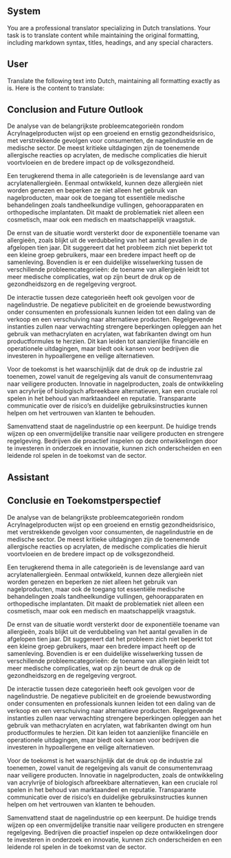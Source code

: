 ## System

You are a professional translator specializing in Dutch translations. 
Your task is to translate content while maintaining the original formatting, including markdown syntax, 
titles, headings, and any special characters.

## User

Translate the following text into Dutch, maintaining all formatting exactly as is.
Here is the content to translate:
## Conclusion and Future Outlook  

De analyse van de belangrijkste probleemcategorieën rondom Acrylnagelproducten wijst op een groeiend en ernstig gezondheidsrisico, met verstrekkende gevolgen voor consumenten, de nagelindustrie en de medische sector. De meest kritieke uitdagingen zijn de toenemende allergische reacties op acrylaten, de medische complicaties die hieruit voortvloeien en de bredere impact op de volksgezondheid.  

Een terugkerend thema in alle categorieën is de levenslange aard van acrylatenallergieën. Eenmaal ontwikkeld, kunnen deze allergieën niet worden genezen en beperken ze niet alleen het gebruik van nagelproducten, maar ook de toegang tot essentiële medische behandelingen zoals tandheelkundige vullingen, gehoorapparaten en orthopedische implantaten. Dit maakt de problematiek niet alleen een cosmetisch, maar ook een medisch en maatschappelijk vraagstuk.  

De ernst van de situatie wordt versterkt door de exponentiële toename van allergieën, zoals blijkt uit de verdubbeling van het aantal gevallen in de afgelopen tien jaar. Dit suggereert dat het probleem zich niet beperkt tot een kleine groep gebruikers, maar een bredere impact heeft op de samenleving. Bovendien is er een duidelijke wisselwerking tussen de verschillende probleemcategorieën: de toename van allergieën leidt tot meer medische complicaties, wat op zijn beurt de druk op de gezondheidszorg en de regelgeving vergroot.  

De interactie tussen deze categorieën heeft ook gevolgen voor de nagelindustrie. De negatieve publiciteit en de groeiende bewustwording onder consumenten en professionals kunnen leiden tot een daling van de verkoop en een verschuiving naar alternatieve producten. Regelgevende instanties zullen naar verwachting strengere beperkingen opleggen aan het gebruik van methacrylaten en acrylaten, wat fabrikanten dwingt om hun productformules te herzien. Dit kan leiden tot aanzienlijke financiële en operationele uitdagingen, maar biedt ook kansen voor bedrijven die investeren in hypoallergene en veilige alternatieven.  

Voor de toekomst is het waarschijnlijk dat de druk op de industrie zal toenemen, zowel vanuit de regelgeving als vanuit de consumentenvraag naar veiligere producten. Innovatie in nagelproducten, zoals de ontwikkeling van acrylvrije of biologisch afbreekbare alternatieven, kan een cruciale rol spelen in het behoud van marktaandeel en reputatie. Transparante communicatie over de risico’s en duidelijke gebruiksinstructies kunnen helpen om het vertrouwen van klanten te behouden.  

Samenvattend staat de nagelindustrie op een keerpunt. De huidige trends wijzen op een onvermijdelijke transitie naar veiligere producten en strengere regelgeving. Bedrijven die proactief inspelen op deze ontwikkelingen door te investeren in onderzoek en innovatie, kunnen zich onderscheiden en een leidende rol spelen in de toekomst van de sector.

## Assistant

## Conclusie en Toekomstperspectief  

De analyse van de belangrijkste probleemcategorieën rondom Acrylnagelproducten wijst op een groeiend en ernstig gezondheidsrisico, met verstrekkende gevolgen voor consumenten, de nagelindustrie en de medische sector. De meest kritieke uitdagingen zijn de toenemende allergische reacties op acrylaten, de medische complicaties die hieruit voortvloeien en de bredere impact op de volksgezondheid.  

Een terugkerend thema in alle categorieën is de levenslange aard van acrylatenallergieën. Eenmaal ontwikkeld, kunnen deze allergieën niet worden genezen en beperken ze niet alleen het gebruik van nagelproducten, maar ook de toegang tot essentiële medische behandelingen zoals tandheelkundige vullingen, gehoorapparaten en orthopedische implantaten. Dit maakt de problematiek niet alleen een cosmetisch, maar ook een medisch en maatschappelijk vraagstuk.  

De ernst van de situatie wordt versterkt door de exponentiële toename van allergieën, zoals blijkt uit de verdubbeling van het aantal gevallen in de afgelopen tien jaar. Dit suggereert dat het probleem zich niet beperkt tot een kleine groep gebruikers, maar een bredere impact heeft op de samenleving. Bovendien is er een duidelijke wisselwerking tussen de verschillende probleemcategorieën: de toename van allergieën leidt tot meer medische complicaties, wat op zijn beurt de druk op de gezondheidszorg en de regelgeving vergroot.  

De interactie tussen deze categorieën heeft ook gevolgen voor de nagelindustrie. De negatieve publiciteit en de groeiende bewustwording onder consumenten en professionals kunnen leiden tot een daling van de verkoop en een verschuiving naar alternatieve producten. Regelgevende instanties zullen naar verwachting strengere beperkingen opleggen aan het gebruik van methacrylaten en acrylaten, wat fabrikanten dwingt om hun productformules te herzien. Dit kan leiden tot aanzienlijke financiële en operationele uitdagingen, maar biedt ook kansen voor bedrijven die investeren in hypoallergene en veilige alternatieven.  

Voor de toekomst is het waarschijnlijk dat de druk op de industrie zal toenemen, zowel vanuit de regelgeving als vanuit de consumentenvraag naar veiligere producten. Innovatie in nagelproducten, zoals de ontwikkeling van acrylvrije of biologisch afbreekbare alternatieven, kan een cruciale rol spelen in het behoud van marktaandeel en reputatie. Transparante communicatie over de risico’s en duidelijke gebruiksinstructies kunnen helpen om het vertrouwen van klanten te behouden.  

Samenvattend staat de nagelindustrie op een keerpunt. De huidige trends wijzen op een onvermijdelijke transitie naar veiligere producten en strengere regelgeving. Bedrijven die proactief inspelen op deze ontwikkelingen door te investeren in onderzoek en innovatie, kunnen zich onderscheiden en een leidende rol spelen in de toekomst van de sector.

